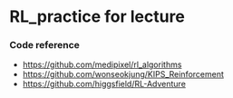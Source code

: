 # RL_practice for lecture

### Code reference
- https://github.com/medipixel/rl_algorithms
- https://github.com/wonseokjung/KIPS_Reinforcement
- https://github.com/higgsfield/RL-Adventure